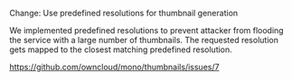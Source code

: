 Change: Use predefined resolutions for thumbnail generation

We implemented predefined resolutions to prevent attacker from flooding the service with a large number of thumbnails.
The requested resolution gets mapped to the closest matching predefined resolution.

https://github.com/owncloud/mono/thumbnails/issues/7
